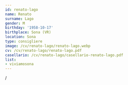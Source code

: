 ```yaml
---
id: renato-lago
name: Renato
surname: Lago
gender: M
birthday: '1958-10-17'
birthplace: Sona (VR)
location: Sona
type: consigliere
image: /cv/renato-lago/renato-lago.webp
cv: /cv/renato-lago/renato-lago.pdf
casellario: /cv/renato-lago/casellario-renato-lago.pdf
list:
- viviamosona
---
```


/